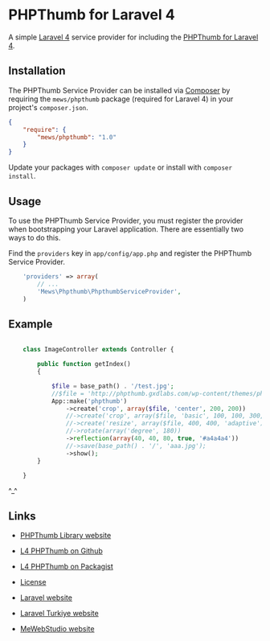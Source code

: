 # PHPThumb for Laravel 4

A simple [Laravel 4](http://four.laravel.com/) service provider for including the [PHPThumb for Laravel 4](https://github.com/mewebstudio/phpthumb).

## Installation

The PHPThumb Service Provider can be installed via [Composer](http://getcomposer.org) by requiring the
`mews/phpthumb` package (required for Laravel 4) in your project's `composer.json`.

```json
{
    "require": {
        "mews/phpthumb": "1.0"
    }
}
```

Update your packages with ```composer update``` or install with ```composer install```.

## Usage

To use the PHPThumb Service Provider, you must register the provider when bootstrapping your Laravel application. There are
essentially two ways to do this.

Find the `providers` key in `app/config/app.php` and register the PHPThumb Service Provider.

```php
    'providers' => array(
        // ...
        'Mews\Phpthumb\PhpthumbServiceProvider',
    )
```

## Example

```php

    class ImageController extends Controller {

        public function getIndex()
        {

            $file = base_path() . '/test.jpg';
            //$file = 'http://phpthumb.gxdlabs.com/wp-content/themes/phpthumb/images/header_bg.png';
            App::make('phpthumb')
                ->create('crop', array($file, 'center', 200, 200))
                //->create('crop', array($file, 'basic', 100, 100, 300, 200))
                //->create('resize', array($file, 400, 400, 'adaptive'))
                //->rotate(array('degree', 180))
                ->reflection(array(40, 40, 80, true, '#a4a4a4'))
                //->save(base_path() . '/', 'aaa.jpg');
                ->show();
        }

    }
```

^_^                         


## Links

* [PHPThumb Library website](http://phpthumb.gxdlabs.com/)

* [L4 PHPThumb on Github](https://github.com/mewebstudio/Phpthumb)
* [L4 PHPThumb on Packagist](https://packagist.org/packages/mews/phpthumb)
* [License](http://www.opensource.org/licenses/mit-license.php)
* [Laravel website](http://laravel.com)
* [Laravel Turkiye website](http://www.laravel.gen.tr)
* [MeWebStudio website](http://www.mewebstudio.com)
